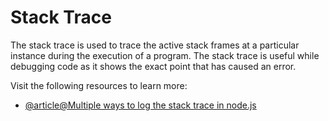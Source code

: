 # Stack Trace

The stack trace is used to trace the active stack frames at a particular instance during the execution of a program. The stack trace is useful while debugging code as it shows the exact point that has caused an error.

Visit the following resources to learn more:

- [@article@Multiple ways to log the stack trace in node.js](https://www.cloudhadoop.com/nodejs-print-stack-trace-error/)
